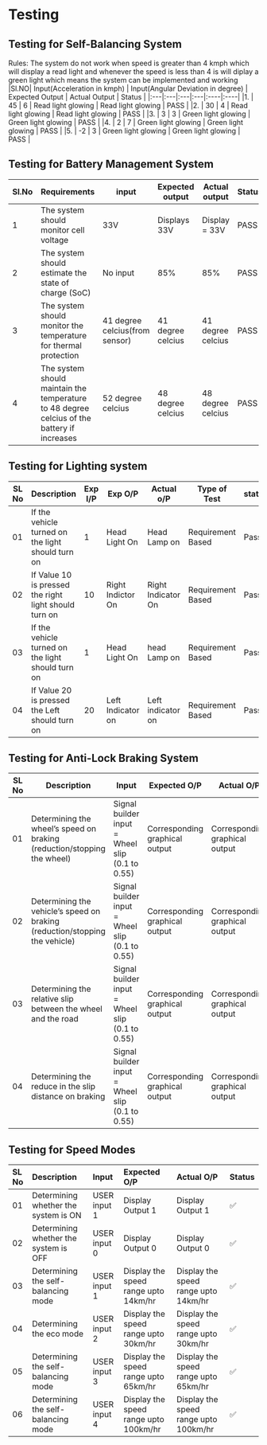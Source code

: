 # Testing

## Testing for Self-Balancing System

Rules: The system do not work when speed is greater than 4 kmph which will display a read light and whenever the speed is less than 4 is will diplay a green light which means the system can be implemented and working
|Sl.NO| Input(Acceleration in kmph) | Input(Angular Deviation in degree) | Expected Output | Actual Output | Status |
|:---|:---|:---|:---|:----|:----|
|1. | 45 | 6 | Read light glowing | Read light glowing | PASS |
|2. | 30 | 4 | Read light glowing | Read light glowing | PASS |
|3. | 3  | 3 | Green light glowing | Green light glowing | PASS |
|4. | 2 | 7 | Green light glowing | Green light glowing | PASS |
|5. | -2 | 3 | Green light glowing | Green light glowing | PASS |


## Testing for Battery Management System

|Sl.No|Requirements|input|Expected output|Actual output|Status|
|-----|------------|---------------|-------------|-----|------|
|1|The system should monitor cell voltage|33V|Displays 33V|Display = 33V|PASS|
|2|The system should estimate the state of charge (SoC)|No input| 85%|85%|PASS|
|3|The system should monitor the temperature for thermal protection|41 degree celcius(from sensor)|41 degree celcius|41 degree celcius|PASS|
|4|The system should maintain the temperature to 48 degree celcius of the battery if increases|52 degree celcius|48 degree celcius|48 degree celcius|PASS|



## Testing for Lighting system

|SL No|	Description| Exp I/P | Exp O/P | Actual o/P|  Type of Test | status|
|----|---|-----|------|---------|-------|--------| 
|01	|If the vehicle turned on the light should turn on| 1 | Head Light On | Head Lamp  on | Requirement Based | Pass|
|02	|If Value 10 is pressed the right light should turn on| 10 | Right Indictor On | Right Indicator On | Requirement Based | Pass|
|03	|If the vehicle turned on the light should turn on| 1 | Head Light On | head Lamp on | Requirement Based | Pass |
|04 |If Value 20 is pressed the Left should turn on| 20 |Left Indicator on | Left indicator on | Requirement Based | Pass |

## Testing for Anti-Lock Braking System

|SL No|Description|Input|Expected O/P|Actual O/P|Status|
|-----|------------|------------|------------|---------|----------|
|01|Determining the wheel’s speed on braking (reduction/stopping the wheel)|Signal builder input = Wheel slip (0.1 to 0.55) | Corresponding graphical output|Corresponding graphical output| Pass |
|02|Determining the vehicle’s speed on braking (reduction/stopping the vehicle)|Signal builder input = Wheel slip (0.1 to 0.55)| Corresponding graphical output|Corresponding graphical output| Pass | 
|03|Determining the relative slip between the wheel and the road|Signal builder input = Wheel slip (0.1 to 0.55)| Corresponding graphical output|Corresponding graphical output| Pass | 
|04|Determining the reduce in the slip distance on braking| Signal builder input = Wheel slip (0.1 to 0.55)| Corresponding graphical output|Corresponding graphical output| Pass | 

## Testing for Speed Modes

|SL No|Description|Input|Expected O/P|Actual O/P|Status|
|:---|:---|:---|:---|:---|:---|
|01|Determining whether the system is ON|USER input 1|Display Output 1|Display Output 1| ✅ |
|02|Determining whether the system is OFF|USER input 0|Display Output 0|Display Output 0| ✅ | 
|03|Determining the self-balancing mode|USER input 1|Display the speed range upto 14km/hr|Display the speed range upto 14km/hr| ✅ | 
|04|Determining the eco mode|USER input 2|Display the speed range upto 30km/hr|Display the speed range upto 30km/hr| ✅ |
|05|Determining the self-balancing mode|USER input 3|Display the speed range upto 65km/hr|Display the speed range upto 65km/hr| ✅ |
|06|Determining the self-balancing mode|USER input 4|Display the speed range upto 100km/hr|Display the speed range upto 100km/hr| ✅ |
